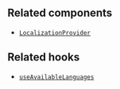 ## Related components

- [`LocalizationProvider`](/api/hydrogen/components/localization/localizationprovider)

## Related hooks

- [`useAvailableLanguages`](/api/hydrogen/hooks/localization/useavailablelanguages)
